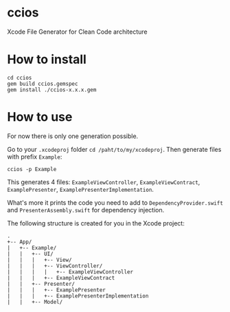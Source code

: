 # ccios
Xcode File Generator for Clean Code architecture

# How to install

```
cd ccios
gem build ccios.gemspec
gem install ./ccios-x.x.x.gem
```

# How to use

For now there is only one generation possible.

Go to your `.xcodeproj` folder `cd /paht/to/my/xcodeproj`.
Then generate files with prefix `Example`:

```
ccios -p Example
```

This generates 4 files: `ExampleViewController`, `ExampleViewContract`, `ExamplePresenter`, `ExamplePresenterImplementation`.

What's more it prints the code you need to add to `DependencyProvider.swift` and `PresenterAssembly.swift` for dependency injection.

The following structure is created for you in the Xcode project:

```
.
+-- App/
|   +-- Example/
|   |   +-- UI/
|   |   |   +-- View/
|   |   |   +-- ViewController/
|   |   |   |   +-- ExampleViewController
|   |   |   +-- ExampleViewContract
|   |   +-- Presenter/
|   |   |   +-- ExamplePresenter
|   |   |   +-- ExamplePresenterImplementation
|   |   +-- Model/
```
